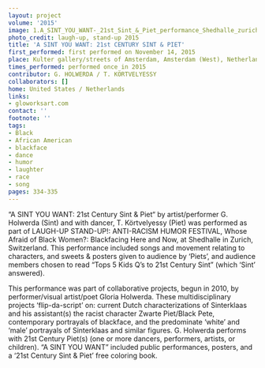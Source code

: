 ```yaml
---
layout: project
volume: '2015'
image: 1.A_SINT_YOU_WANT-_21st_Sint_&_Piet_performance_Shedhalle_zurich_2015_nov.jpg
photo_credit: laugh-up, stand-up 2015
title: 'A SINT YOU WANT: 21st CENTURY SINT & PIET'
first_performed: first performed on November 14, 2015
place: Kulter gallery/streets of Amsterdam, Amsterdam (West), Netherlands
times_performed: performed once in 2015
contributor: G. HOLWERDA / T. KÖRTVELYESSY
collaborators: []
home: United States / Netherlands
links:
- gloworksart.com
contact: ''
footnote: ''
tags:
- Black
- African American
- blackface
- dance
- humor
- laughter
- race
- song
pages: 334-335
---
```


“A SINT YOU WANT: 21st Century Sint & Piet“ by artist/performer G. Holwerda (Sint) and with dancer, T. Körtvelyessy (Piet) was performed as part of LAUGH-UP STAND-UP!: ANTI-RACISM HUMOR FESTIVAL, Whose Afraid of Black Women?: Blackfacing Here and Now, at Shedhalle in Zurich, Switzerland. This performance included songs and movement relating to characters, and sweets & posters given to audience by ‘Piets’, and audience members chosen to read “Tops 5 Kids Q’s to 21st Century Sint” (which ‘Sint’ answered).

This performance was part of collaborative projects, begun in 2010, by performer/visual artist/poet Gloria Holwerda. These multidisciplinary projects ‘flip-da-script’ on: current Dutch characterizations of Sinterklaas and his assistant(s) the racist character Zwarte Piet/Black Pete, contemporary portrayals of blackface, and the predominate ‘white’ and ‘male’ portrayals of Sinterklaas and similar figures. G. Holwerda performs with 21st Century Piet(s) (one or more dancers, performers, artists, or children). “A SINT YOU WANT” included public performances, posters, and a ‘21st Century Sint & Piet’ free coloring book.
